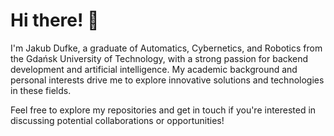 # Hi there! 👋

I'm Jakub Dufke, a graduate of Automatics, Cybernetics, and Robotics from the Gdańsk University of Technology, with a strong passion for backend development and artificial intelligence. My academic background and personal interests drive me to explore innovative solutions and technologies in these fields.

Feel free to explore my repositories and get in touch if you're interested in discussing potential collaborations or opportunities!
